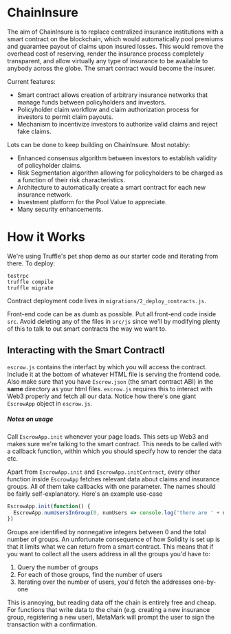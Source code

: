 # ChainInsure

The aim of ChainInsure is to replace centralized insurance institutions with a smart contract on the blockchain, which would automatically pool premiums and guarantee payout of claims upon insured losses. This would remove the overhead cost of reserving, render the insurance process completely transparent, and allow virtually any type of insurance to be available to anybody across the globe. The smart contract would become the insurer.

Current features:

* Smart contract allows creation of arbitrary insurance networks that manage funds between policyholders and investors.
* Policyholder claim workflow and claim authorization process for investors to permit claim payouts.
* Mechanism to incentivize investors to authorize valid claims and reject fake claims.

Lots can be done to keep building on ChainInsure. Most notably:

* Enhanced consensus algorithm between investors to establish validity of policyholder claims.
* Risk Segmentation algorithm allowing for policyholders to be charged as a function of their risk characteristics.
* Architecture to automatically create a smart contract for each new insurance network.
* Investment platform for the Pool Value to appreciate.
* Many security enhancements.

# How it Works

We're using Truffle's pet shop demo as our starter code and iterating from there.
To deploy:

```
testrpc
truffle compile
truffle migrate
```

Contract deployment code lives in `migrations/2_deploy_contracts.js`.

Front-end code can be as dumb as possible. 
Put all front-end code inside `src`. Avoid deleting any of the files in `src/js` since we'll by modifying plenty of
this to talk to out smart contracts the way we want to.


## Interacting with the Smart ContractI

`escrow.js` contains the interfact by which you will access the contract. Include it at the bottom of whatever
HTML file is serving the frontend code. Also make sure that you have `Escrow.json` (the smart contract ABI) 
in the **same** directory as your html files. `escrow.js` requires this to interact with Web3 properly and fetch
all our data. Notice how there's one giant `EscrowApp` object in `escrow.js`.

##### Notes on usage

Call `EscrowApp.init` whenever your page loads. This sets up Web3 and makes sure we're talking to the smart contract.
This needs to be called with a callback function, within which you should specify how to render the data etc.

Apart from `EscrowApp.init` and `EscrowApp.initContract`, every other function inside `EscrowApp` fetches relevant
data about claims and insurance groups. All of them take callbacks with one parameter. The names should be fairly
self-explanatory. Here's an example use-case


```javascript
EscrowApp.init(function() {
  EscrowApp.numUsersInGroup(0, numUsers => console.log('there are ' + numUsers + ' in group 0'));
})
```

Groups are identified by nonnegative integers between 0 and the total number of groups. An unfortunate consequence
of how Solidity is set up is that it limits what we can return from a smart contract. This means that if you want to
collect all the users address in all the groups you'd have to:

1. Query the number of groups
2. For each of those groups, find the number of users
3. Iterating over the number of users, you'd fetch the addresses one-by-one

This is annoying, but reading data off the chain is entirely free and cheap. For functions that write data to 
the chain (e.g. creating a new insurance group, registering a new user), MetaMark will prompt the user to sign
the transaction with a confirmation.
